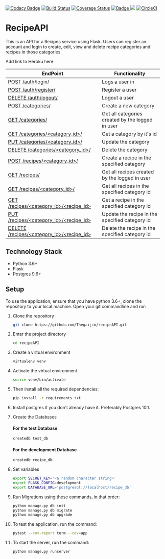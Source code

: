 [![Codacy Badge](https://api.codacy.com/project/badge/Grade/6f13916edb504c14ac71eb37b9a6e861)](https://www.codacy.com/app/Thegaijin/RecipeAPI?utm_source=github.com&utm_medium=referral&utm_content=Thegaijin/RecipeAPI&utm_campaign=badger)
[![Build Status](https://travis-ci.org/Thegaijin/RecipeAPI.svg?branch=master)](https://travis-ci.org/Thegaijin/RecipeAPI)
[![Coverage Status](https://coveralls.io/repos/github/Thegaijin/RecipeAPI/badge.svg?branch=validate)](https://coveralls.io/github/Thegaijin/RecipeAPI?branch=validate)
<a href="https://www.python.org/dev/peps/pep-0008/">
<img class="notice-badge" src="https://img.shields.io/badge/code%20style-pep8-orange.svg" alt="Badge"/>
</a>
<a href="https://codeclimate.com/github/Thegaijin/RecipeAPI/maintainability"><img src="https://api.codeclimate.com/v1/badges/c75e4a167e39a25c50aa/maintainability" /></a>
[![CircleCI](https://circleci.com/gh/Thegaijin/RecipeAPI.svg?style=svg)](https://circleci.com/gh/Thegaijin/RecipeAPI)

# RecipeAPI

This is an API for a Recipes service using Flask. Users can register an account and login to create, edit, view and delete recipe categories and recipes in those categories.

Add link to Heroku here

| EndPoint                                          | Functionality                                    |
| ------------------------------------------------- | ------------------------------------------------ |
| [ POST /auth/login/ ](#)                          | Logs a user in                                   |
| [ POST /auth/register/ ](#)                       | Register a user                                  |
| [ DELETE /auth/logout/ ](#)                       | Logout a user                                    |
| [ POST /categories/ ](#)                          | Create a new category                            |
| [ GET /categories/ ](#)                           | Get all categories created by the logged in user |
| [ GET /categories/\<category_id>/ ](#)            | Get a category by it's id                        |
| [ PUT /categories/\<category_id>/ ](#)            | Update the category                              |
| [ DELETE /categories/\<category_id>/ ](#)         | Delete the category                              |
| [ POST /recipes/\<category_id>/ ](#)              | Create a recipe in the specified category        |
| [ GET /recipes/](#)                               | Get all recipes created by the logged in user    |
| [ GET /recipes/\<category_id>/](#)                | Get all recipes in the specified category id     |
| [ GET /recipes/\<category_id>/\<recipe_id>](#)    | Get a recipe in the specified category id        |
| [ PUT /recipes/\<category_id>/<recipe_id> ](#)    | Update the recipe in the specified category id   |
| [ DELETE /recipes/\<category_id>/<recipe_id> ](#) | Delete the recipe in the specified category id   |

## Technology Stack

- Python 3.6+
- Flask
- Postgres 9.6+

## Setup

To use the application, ensure that you have python 3.6+, clone the repository to your local machine. Open your git commandline and run

1. Clone the repository

   ```bash
   git clone https://github.com/Thegaijin/recipeAPI.git
   ```

2. Enter the project directory
   ```bash
   cd recipeAPI
   ```
3. Create a virtual environment
   ```bash
   virtualenv venv
   ```
4. Activate the virtual environment
   ```bash
   source venv/bin/activate
   ```
5. Then install all the required dependencies:
   ```bash
   pip install -r requirements.txt
   ```
6. Install postgres if you don't already have it. Preferably Postgres 10.1.

7. Create the Databases

   #### For the test Database

   ```bash
   createdb test_db
   ```

   #### For the development Database

   ```bash
   createdb recipe_db
   ```

8. Set variables
   ```bash
   export SECRET_KEY='<a random character string>'
   export FLASK_CONFIG=development
   export DATABASE_URL='postgresql://localhost/recipe_db'
   ```

9.  Run Migrations using these commands, in that order:

      ```bash
      python manage.py db init
      python manage.py db migrate
      python manage.py db upgrade
      ```

10. To test the application, run the command:

      ```bash
      pytest --cov-report term --cov=app
      ```

11. To start the server, run the command:

      ```bash
      python manage.py runserver
      ```
